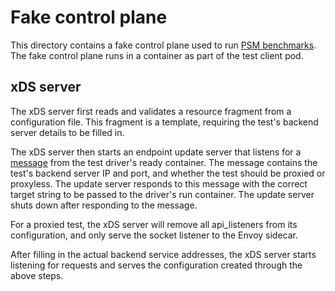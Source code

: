 # Fake control plane

This directory contains a fake control plane used to run
[PSM benchmarks](../../../README.md#psm-benchmarks). The fake control plane runs
in a container as part of the test client pod.

## xDS server

The xDS server first reads and validates a resource fragment from a
configuration file. This fragment is a template, requiring the test's backend
server details to be filled in.

The xDS server then starts an endpoint update server that listens for a
[message](../../../proto/endpointupdater/endpoint.proto) from the test driver's
ready container. The message contains the test's backend server IP and port, and
whether the test should be proxied or proxyless. The update server responds to
this message with the correct target string to be passed to the driver's run
container. The update server shuts down after responding to the message.

For a proxied test, the xDS server will remove all api_listeners from its
configuration, and only serve the socket listener to the Envoy sidecar.

After filling in the actual backend service addresses, the xDS server starts
listening for requests and serves the configuration created through the above
steps.

